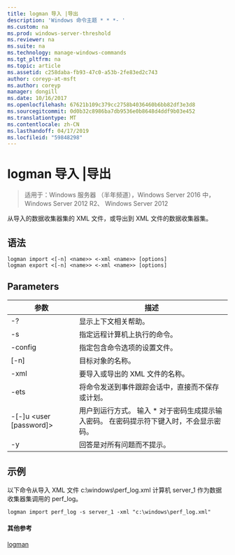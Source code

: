 ```yaml
---
title: logman 导入 |导出
description: 'Windows 命令主题 * * *- '
ms.custom: na
ms.prod: windows-server-threshold
ms.reviewer: na
ms.suite: na
ms.technology: manage-windows-commands
ms.tgt_pltfrm: na
ms.topic: article
ms.assetid: c258daba-fb93-47c0-a53b-2fe83ed2c743
author: coreyp-at-msft
ms.author: coreyp
manager: dongill
ms.date: 10/16/2017
ms.openlocfilehash: 67621b109c379cc2758b4036460b6bb82df3e3d8
ms.sourcegitcommit: 0d0b32c8986ba7db9536e0b8648d4ddf9b03e452
ms.translationtype: MT
ms.contentlocale: zh-CN
ms.lasthandoff: 04/17/2019
ms.locfileid: "59848298"
---
```

# <a name="logman-import--export"></a>logman 导入 |导出

>适用于：Windows 服务器 （半年频道），Windows Server 2016 中，Windows Server 2012 R2、 Windows Server 2012

从导入的数据收集器集的 XML 文件，或导出到 XML 文件的数据收集器集。  
  
## <a name="syntax"></a>语法  
```  
logman import <[-n] <name>> <-xml <name>> [options]  
logman export <[-n] <name>> <-xml <name>> [options]  
```  
## <a name="parameters"></a>Parameters  
|参数|描述|  
|-------|--------|  
|-?|显示上下文相关帮助。|  
|-s <computer name>|指定远程计算机上执行的命令。|  
|-config <value>|指定包含命令选项的设置文件。|  
|[-n] <name>|目标对象的名称。|  
|-xml <name>|要导入或导出的 XML 文件的名称。|  
|-ets|将命令发送到事件跟踪会话中，直接而不保存或计划。|  
|-[-]u <user [password]>|用户到运行方式。 输入 * 对于密码生成提示输入密码。 在密码提示符下键入时，不会显示密码。|  
|-y|回答是对所有问题而不提示。|  
## <a name="BKMK_examples"></a>示例  
以下命令从导入 XML 文件 c:\windows\perf_log.xml 计算机 server_1 作为数据收集器集调用的 perf_log。  
```  
logman import perf_log -s server_1 -xml "c:\windows\perf_log.xml"  
```  
#### <a name="additional-references"></a>其他参考  
[logman](logman.md)  
